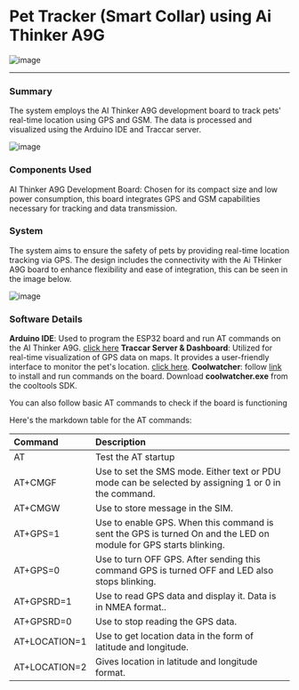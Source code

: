 # Pet Tracker (Smart Collar) using Ai Thinker A9G

![image](https://github.com/user-attachments/assets/d929414e-e827-420c-8553-148a8403f223)

-----

### Summary
The system employs the AI Thinker A9G development board to track pets' real-time location using GPS and GSM. The data is processed and visualized using the Arduino IDE and Traccar server.

![image](https://github.com/user-attachments/assets/f094792e-d689-4e68-9bec-fa1f752cb3d2)

### Components Used
AI Thinker A9G Development Board: Chosen for its compact size and low power consumption, this board integrates GPS and GSM capabilities necessary for tracking and data transmission.

### System
The system aims to ensure the safety of pets by providing real-time location tracking via GPS. The design includes the connectivity with the Ai THinker A9G board to enhance flexibility and ease of integration, this can be seen in the image below.

![image](https://github.com/user-attachments/assets/d282a2e1-c4a7-4365-8be1-156b14395a52) 

### Software Details
**Arduino IDE**: Used to program the ESP32 board and run AT commands on the AI Thinker A9G​. [click here](https://www.arduino.cc/en/software)
**Traccar Server & Dashboard**: Utilized for real-time visualization of GPS data on maps. It provides a user-friendly interface to monitor the pet's location​​. [click here](https://www.traccar.org/server/).
**Coolwatcher**: follow [link](https://ai-thinker-open.github.io/GPRS_C_SDK_DOC/en/c-sdk/burn-debug.html) to install and run commands on the board. Download **coolwatcher.exe** from the cooltools SDK.

You can also follow basic AT commands to check if the board is functioning

Here's the markdown table for the AT commands:

| Command     | Description               |
|:------------|:--------------------------|
| AT          | Test the AT startup       |
| AT+CMGF     | Use to set the SMS mode. Either text or PDU mode can be selected by assigning 1 or 0 in the command. |
| AT+CMGW     | Use to store message in the SIM. |
| AT+GPS=1    | Use to enable GPS. When this command is sent the GPS is turned On and the LED on module for GPS starts blinking.|
| AT+GPS=0    | Use to turn OFF GPS. After sending this command GPS is turned OFF and LED also stops blinking.|
| AT+GPSRD=1  | Use to read GPS data and display it. Data is in NMEA format.. |
| AT+GPSRD=0  | Use to stop reading the GPS data.|
| AT+LOCATION=1 | Use to get location data in the form of latitude and longitude.|
| AT+LOCATION=2 | Gives location in latitude and longitude format.|
